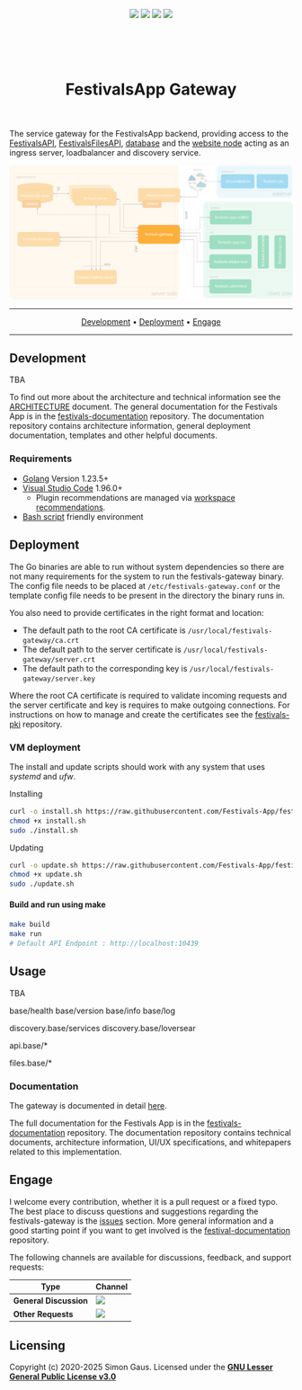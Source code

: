 <p align="center">
   <a href="https://github.com/festivals-app/festivals-gateway/commits/" title="Last Commit"><img src="https://img.shields.io/github/last-commit/festivals-app/festivals-gateway?style=flat"></a>
   <a href="https://github.com/festivals-app/festivals-gateway/issues" title="Open Issues"><img src="https://img.shields.io/github/issues/festivals-app/festivals-gateway?style=flat"></a>
  <a href="https://github.com/festivals-app/festivals-gateway" title="SLSA Level 2"><img src="https://img.shields.io/badge/SLSA-Level_2-blue"></a>
   <a href="./LICENSE" title="License"><img src="https://img.shields.io/github/license/festivals-app/festivals-gateway.svg"></a>
</p>

<h1 align="center">
  <br/><br/>
    FestivalsApp Gateway
  <br/><br/>
</h1>

The service gateway for the FestivalsApp backend, providing access to the [FestivalsAPI](https://github.com/Festivals-App/festivals-server), [FestivalsFilesAPI](https://github.com/Festivals-App/festivals-fileserver), [database](https://github.com/Festivals-App/festivals-database) and the [website node](https://github.com/Festivals-App/festivals-identity-server) acting as an ingress server, loadbalancer and discovery service.

![Figure 1: Architecture Overview Highlighted](https://github.com/Festivals-App/festivals-documentation/blob/main/images/architecture/architecture_overview_gateway.svg "Figure 1: Architecture Overview Highlighted")

<hr />
<p align="center">
  <a href="#development">Development</a> •
  <a href="#deployment">Deployment</a> •
  <a href="#engage">Engage</a>
</p>
<hr />

## Development

TBA

To find out more about the architecture and technical information see the [ARCHITECTURE](./ARCHITECTURE.md) document. The general documentation for the Festivals App is in the [festivals-documentation](https://github.com/festivals-app/festivals-documentation) repository. The documentation repository contains architecture information, general deployment documentation, templates and other helpful documents.

### Requirements

- [Golang](https://go.dev/) Version 1.23.5+
- [Visual Studio Code](https://code.visualstudio.com/download) 1.96.0+
  - Plugin recommendations are managed via [workspace recommendations](https://code.visualstudio.com/docs/editor/extension-marketplace#_recommended-extensions).
- [Bash script](https://en.wikipedia.org/wiki/Bash_(Unix_shell)) friendly environment

## Deployment

The Go binaries are able to run without system dependencies so there are not many requirements for the system to run the festivals-gateway binary.
The config file needs to be placed at `/etc/festivals-gateway.conf` or the template config file needs to be present in the directory the binary runs in.

You also need to provide certificates in the right format and location:

- The default path to the root CA certificate is  `/usr/local/festivals-gateway/ca.crt`
- The default path to the server certificate is   `/usr/local/festivals-gateway/server.crt`
- The default path to the corresponding key is    `/usr/local/festivals-gateway/server.key`

Where the root CA certificate is required to validate incoming requests and the server certificate and key is requires to make outgoing connections.
For instructions on how to manage and create the certificates see the [festivals-pki](https://github.com/Festivals-App/festivals-pki) repository.

### VM deployment

The install and update scripts should work with any system that uses *systemd* and *ufw*.

Installing
```bash
curl -o install.sh https://raw.githubusercontent.com/Festivals-App/festivals-gateway/main/operation/install.sh
chmod +x install.sh
sudo ./install.sh
```
Updating
```bash
curl -o update.sh https://raw.githubusercontent.com/Festivals-App/festivals-gateway/main/operation/update.sh
chmod +x update.sh
sudo ./update.sh
```

#### Build and run using make

```bash
make build
make run
# Default API Endpoint : http://localhost:10439
```

## Usage

TBA

base/health
base/version
base/info
base/log

discovery.base/services
discovery.base/loversear

api.base/*

files.base/*

### Documentation

The gateway is documented in detail [here](./DOCUMENTATION.md).

The full documentation for the Festivals App is in the [festivals-documentation](https://github.com/festivals-app/festivals-documentation) repository. 
The documentation repository contains technical documents, architecture information, UI/UX specifications, and whitepapers related to this implementation.

## Engage

I welcome every contribution, whether it is a pull request or a fixed typo. The best place to discuss questions and suggestions regarding the festivals-gateway is the [issues](https://github.com/festivals-app/festivals-gateway/issues/) section. More general information and a good starting point if you want to get involved is the [festival-documentation](https://github.com/Festivals-App/festivals-documentation) repository.

The following channels are available for discussions, feedback, and support requests:

| Type                     | Channel                                                |
| ------------------------ | ------------------------------------------------------ |
| **General Discussion**   | <a href="https://github.com/festivals-app/festivals-documentation/issues/new/choose" title="General Discussion"><img src="https://img.shields.io/github/issues/festivals-app/festivals-documentation/question.svg?style=flat-square"></a> </a>   |
| **Other Requests**    | <a href="mailto:simon.cay.gaus@gmail.com" title="Email me"><img src="https://img.shields.io/badge/email-Simon-green?logo=mail.ru&style=flat-square&logoColor=white"></a>   |

## Licensing

Copyright (c) 2020-2025 Simon Gaus. Licensed under the [**GNU Lesser General Public License v3.0**](./LICENSE)